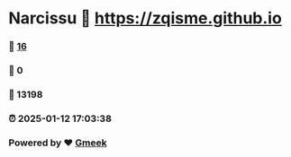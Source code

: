 # Narcissu :link: https://zqisme.github.io 
### :page_facing_up: [16](https://zqisme.github.io/tag.html) 
### :speech_balloon: 0 
### :hibiscus: 13198 
### :alarm_clock: 2025-01-12 17:03:38 
### Powered by :heart: [Gmeek](https://github.com/Meekdai/Gmeek)
